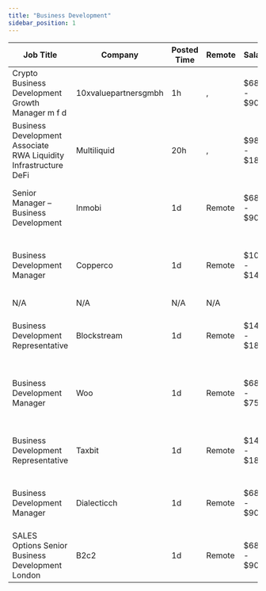 ```yaml
---
title: "Business Development"
sidebar_position: 1
---
```


| Job Title | Company | Posted Time | Remote | Salary | Tags | Apply Link |
|-----------|---------|-------------|--------|--------|------|------------|
| Crypto Business Development Growth Manager m f d | 10xvaluepartnersgmbh | 1h | , | $68k - $90k | business development, sales, non tech, growth, crypto | [Apply](https://web3.career/crypto-business-development-growth-manager-m-f-d-10xvaluepartnersgmbh/106434) |
| Business Development Associate RWA Liquidity Infrastructure DeFi | Multiliquid | 20h | , | $98k - $180k | business development, sales, non tech, infrastructure, blockchain | [Apply](https://web3.career/business-development-associate-rwa-liquidity-infrastructure-defi-multiliquid/106398) |
| Senior Manager – Business Development | Inmobi | 1d | Remote | $68k - $90k | business development, sales, non tech, senior, remote | [Apply](https://web3.career/senior-manager-business-development-inmobi/106317) |
| Business Development Manager | Copperco | 1d | Remote | $100k - $145k | business development, sales, non tech, blockchain, crypto | [Apply](https://web3.career/business-development-manager-copperco/105560) |
| N/A | N/A | N/A | N/A |  |  | [Apply](https://web3.career/metana) |
| Business Development Representative | Blockstream | 1d | Remote | $140k - $180k | business development, sales, non tech, bitcoin, blockchain | [Apply](https://web3.career/business-development-representative-blockstream/105742) |
| Business Development Manager | Woo | 1d | Remote | $68k - $75k | business development, sales, non tech, blockchain, crypto | [Apply](https://web3.career/business-development-manager-woo/95644) |
| Business Development Representative | Taxbit | 1d | Remote | $140k - $180k | business development, sales, non tech, bitcoin, crypto | [Apply](https://web3.career/business-development-representative-taxbit/106278) |
| Business Development Manager | Dialecticch | 1d | Remote | $68k - $90k | business development, sales, non tech, crypto, defi | [Apply](https://web3.career/business-development-manager-dialecticch/106271) |
| SALES Options Senior Business Development London | B2c2 | 1d | Remote | $68k - $90k | business development, sales, non tech, senior, crypto | [Apply](https://web3.career/sales-options-senior-business-development-london-b2c2/104883) |
